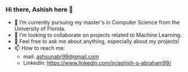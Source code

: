### Hi there, Ashish here 👋
- 🌱 I’m currently pursuing my master's in Computer Science from the University of Florida.
- 👯 I’m looking to collaborate on projects related to Machine Learning.
- 💬 Feel free to ask me about anything, especially about my projects!
- 📫 How to reach me: 
  - mail: ashsunabr99@gmail.com
  - LinkedIn: https://www.linkedin.com/in/ashish-s-abraham99/
<!--
**ashsunabr99/ashsunabr99** is a ✨ _special_ ✨ repository because its `README.md` (this file) appears on your GitHub profile.

Here are some ideas to get you started:

- 🔭 I’m currently working on ...
- 🌱 I’m currently learning ...
- 👯 I’m looking to collaborate on ...
- 🤔 I’m looking for help with ...
- 💬 Ask me about ...
- 📫 How to reach me: ...
- 😄 Pronouns: ...
- ⚡ Fun fact: ...
-->
